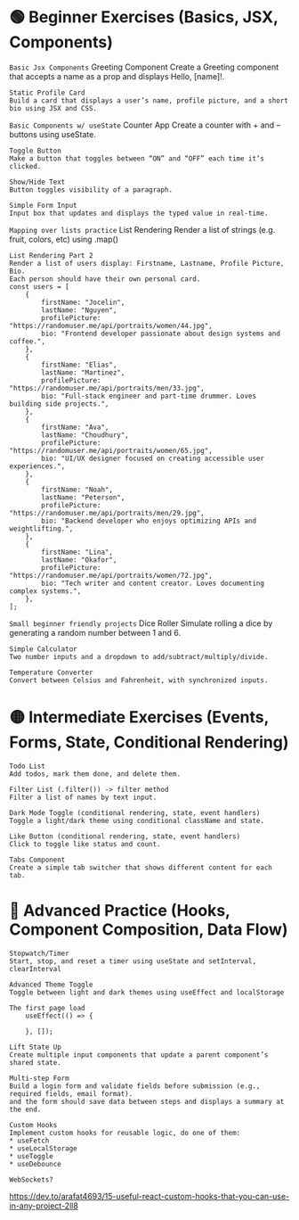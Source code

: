 # 🟢 Beginner Exercises (Basics, JSX, Components)

`Basic Jsx Components`
    Greeting Component
    Create a Greeting component that accepts a name as a prop and displays Hello, [name]!.

    Static Profile Card
    Build a card that displays a user’s name, profile picture, and a short bio using JSX and CSS.

`Basic Components w/ useState`
    Counter App
    Create a counter with + and – buttons using useState.

    Toggle Button
    Make a button that toggles between “ON” and “OFF” each time it’s clicked.

    Show/Hide Text
    Button toggles visibility of a paragraph.

    Simple Form Input
    Input box that updates and displays the typed value in real-time.

`Mapping over lists practice`
    List Rendering
    Render a list of strings (e.g. fruit, colors, etc) using .map()

    List Rendering Part 2
    Render a list of users display: Firstname, Lastname, Profile Picture, Bio.
    Each person should have their own personal card.
    const users = [
        {
            firstName: "Jocelin",
            lastName: "Nguyen",
            profilePicture: "https://randomuser.me/api/portraits/women/44.jpg",
            bio: "Frontend developer passionate about design systems and coffee.",
        },
        {
            firstName: "Elias",
            lastName: "Martinez",
            profilePicture: "https://randomuser.me/api/portraits/men/33.jpg",
            bio: "Full-stack engineer and part-time drummer. Loves building side projects.",
        },
        {
            firstName: "Ava",
            lastName: "Choudhury",
            profilePicture: "https://randomuser.me/api/portraits/women/65.jpg",
            bio: "UI/UX designer focused on creating accessible user experiences.",
        },
        {
            firstName: "Noah",
            lastName: "Peterson",
            profilePicture: "https://randomuser.me/api/portraits/men/29.jpg",
            bio: "Backend developer who enjoys optimizing APIs and weightlifting.",
        },
        {
            firstName: "Lina",
            lastName: "Okafor",
            profilePicture: "https://randomuser.me/api/portraits/women/72.jpg",
            bio: "Tech writer and content creator. Loves documenting complex systems.",
        },
    ];

`Small beginner friendly projects`
    Dice Roller
    Simulate rolling a dice by generating a random number between 1 and 6.

    Simple Calculator
    Two number inputs and a dropdown to add/subtract/multiply/divide.

    Temperature Converter
    Convert between Celsius and Fahrenheit, with synchronized inputs.

# 🟡 Intermediate Exercises (Events, Forms, State, Conditional Rendering)

    Todo List
    Add todos, mark them done, and delete them.

    Filter List (.filter()) -> filter method 
    Filter a list of names by text input.

    Dark Mode Toggle (conditional rendering, state, event handlers)
    Toggle a light/dark theme using conditional className and state.

    Like Button (conditional rendering, state, event handlers)
    Click to toggle like status and count.

    Tabs Component
    Create a simple tab switcher that shows different content for each tab.

# 🔵 Advanced Practice (Hooks, Component Composition, Data Flow)

    Stopwatch/Timer
    Start, stop, and reset a timer using useState and setInterval, clearInterval

    Advanced Theme Toggle
    Toggle between light and dark themes using useEffect and localStorage

    The first page load
        useEffect(() => {

        }, []);

    Lift State Up
    Create multiple input components that update a parent component’s shared state.

    Multi-step Form
    Build a login form and validate fields before submission (e.g., required fields, email format).
    and the form should save data between steps and displays a summary at the end.

    Custom Hooks
    Implement custom hooks for reusable logic, do one of them:
    * useFetch
    * useLocalStorage
    * useToggle
    * useDebounce

    WebSockets? 

https://dev.to/arafat4693/15-useful-react-custom-hooks-that-you-can-use-in-any-project-2ll8
